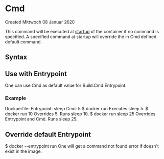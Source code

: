 # Cmd
Created Mittwoch 08 Januar 2020

This command will be executed at [startup](../../../Container/Run.md) of the container if no command is specified.
A specified command at startup will override the in Cmd defined default command.

Syntax
------


Use with Entrypoint
-------------------
One can use Cmd as default value for Build:Cmd:Entrypoint.

### Example
Dockaerfile:
Entrypoint: sleep
Cmd: 5
$ docker run <container>
Executes sleep 5.
$ docker run <container> 10
Overrides 5. Runs sleep 10.
$ docker run <container> sleep 25
Overrides Entrypoint and Cmd. Runs sleep 25.

Override default Entrypoint
---------------------------
$ docker --entrypoint <command> run <container>
One will get a command not found error if <command> doesn't exist in the image.


